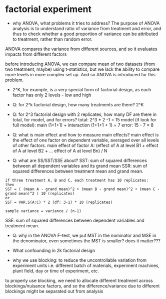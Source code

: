 # factorial experiment

* why ANOVA, what problems it tries to address?
The purpose of ANOVA analysis is to understand ratio of variance from treatment and error, and thus to check whether a good proportion of variance can be attributed to treatment, rather than random error.

ANOVA compares the variance from different sources, and so it evaluates impacts from different factors

before introducing ANOVA, we can compare mean of two datasets (from two treatment, maybe) using t-statistics, but we lack the ability to compare more levels in more complex set up. And so ANOVA is introduced for this problem.

* 2^K, for example, is a very special form of factorial design, as each factor has only 2 levels - low and high

* Q: for 2^k factorial design, how many treatments are there?
2^K

* Q: for 2^3 factorial design with 2 replicates, how many DF are there in total, for model, and for errors?
total: 2^3 * 2 -1 = 15
model (if look for full model): main (1+1+1) + interaction (1+1+1 + 1) = 7
error: 15 - 7 = 8

* Q: what is main effect and how to measure main effects?
main effect is the effect of one factor on dependent variable, averaged over all levels of other factors.
main effect of factor A:
(effect of A at level B1 + effect of A at level B2 + ... effect of A at level Bn) / N

* Q: what are SS/SST/SSE about?
SST: sum of squared differences between all dependent variables and its grand mean
SSR: sum of squared differences between treatment mean and grand mean.
```
if three treatment A, B and C, each treatment has 10 replicates:
then
SST = ( (mean A - grand mean)^2 + (mean B - grand mean)^2 + (mean C - grand mean)^2 ) 10 (replicates)
or
SST = VAR.S(A:C) * 2 (df: 3-1) * 10 (replicates)

sample variance = variance / (n-1)
```

SSE: sum of squared differences between dependent variables and treatment mean.

* Q: why in the ANOVA F-test, we put MST in the nominator and MSE in the denominator, even sometimes the MST is smaller? does it matter???

* What confounding in 2k factorial design


* why we use blocking:
to reduce the uncontrollable variation from experiment units
i.e. different batch of materials, experiment machines, plant field, day or time of experiment, etc.

to properly use blocking, we need to allocate different treatment across blockings/nuisance factors, and so the difference/variance due to different blockings might be separated out from analysis
